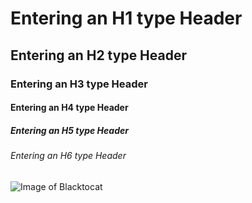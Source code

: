 # Entering an H1 type Header 
## Entering an H2 type Header
### Entering an H3 type Header
#### Entering an H4 type Header
##### Entering an H5 type Header
###### Entering an H6 type Header
![Image of Blacktocat](https://octodex.github.com/images/blacktocats.png)
